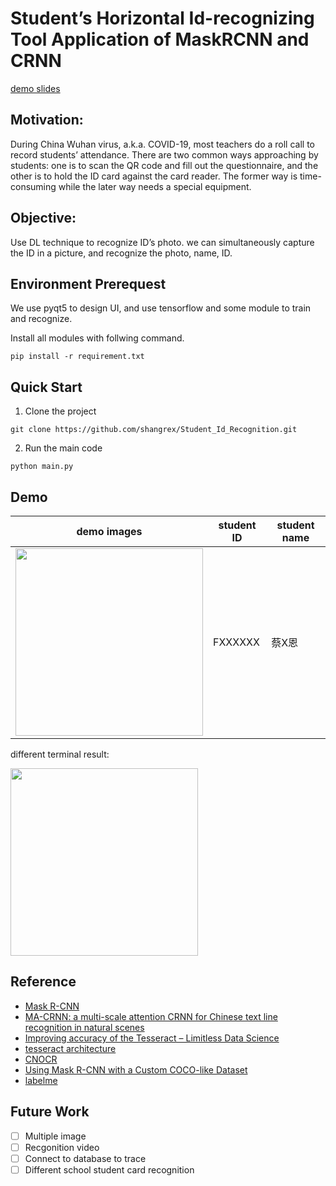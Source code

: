 # Student’s Horizontal Id-recognizing Tool Application of MaskRCNN and CRNN
[demo slides](https://docs.google.com/presentation/d/1qMaqnTA8Do_8DLh_Mh3rbHAVy760qcUBlFEYj4VT6Yc/edit?usp=sharing)


## Motivation:
During China Wuhan virus, a.k.a. COVID-19, most teachers do a roll call to record students’ attendance. There are two common ways approaching by students: one is to scan the QR code and fill out the questionnaire, and the other is to hold the ID card against the card reader. The former way is time-consuming while the later way needs a special equipment.

## Objective:
Use DL technique to recognize ID’s photo. we can simultaneously capture the ID in a picture, and recognize the photo, name, ID.

## Environment Prerequest
We use pyqt5 to design UI, and use tensorflow and some module to train and recognize.  

Install all modules with follwing command.
```
pip install -r requirement.txt
```



## Quick Start
1. Clone the project
```
git clone https://github.com/shangrex/Student_Id_Recognition.git
```
2. Run the main code
```
python main.py
```




## Demo


| demo images	 | student ID | student name |  
| -------- | -------- | -------- |
|  <img src="https://i.imgur.com/XV3kShL.png" width=300>    |  FXXXXXX   | 蔡X恩  |

different terminal result:

<img src="https://i.imgur.com/y8A418b.png" width=300>




## Reference
* [Mask R-CNN](https://developpaper.com/mask-r-cnn/)
* [MA-CRNN: a multi-scale attention CRNN for Chinese text line recognition in natural scenes](https://link.springer.com/article/10.1007/s10032-019-00348-7)
* [Improving accuracy of the Tesseract – Limitless Data Science](https://limitlessdatascience.wordpress.com/2019/05/01/improving-accuracy-of-the-tesseract/)
* [tesseract architecture](https://limitlessdatascience.wordpress.com/2019/05/01/improving-accuracy-of-the-tesseract/)
* [CNOCR](https://github.com/breezedeus/cnocr)
* [Using Mask R-CNN with a Custom COCO-like Dataset](https://www.immersivelimit.com/tutorials/using-mask-r-cnn-on-custom-coco-like-dataset)
* [labelme](https://github.com/wkentaro/labelme)

## Future Work
- [ ] Multiple image
- [ ] Recgonition video
- [ ] Connect to database to trace
- [ ] Different school student card recognition
